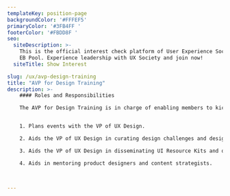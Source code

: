 ```yaml
---
templateKey: position-page
backgroundColor: '#FFFEF5'
primaryColor: '#3FB4FF '
footerColor: '#FBDD8F '
seo:
  siteDescription: >-
    This is the official interest check platform of User Experience Society for
    EB Pool. Experience leadership with UX Society and join now!
  siteTitle: Show Interest

slug: /ux/avp-design-training
title: "AVP for Design Training"
description: >-
    #### Roles and Responsibilities

    The AVP for Design Training is in charge of enabling members to kickstart their UX Design journeys by facilitating and hosting UXDC events as well as aiding in the curation of design education materials for dissemination to the members.


    1. Plans events with the VP of UX Design.

    2. Aids the VP of UX Design in curating design challenges and design resources in partnership with the Marketing department.

    3. Aids the VP of UX Design in disseminating UI Resource Kits and other Design Education resources.

    4. Aids in mentoring product designers and content strategists.
    


---
```


